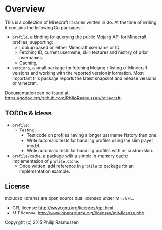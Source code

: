 # Overview
This is a collection of Minecraft libraries written in Go.
At the time of writing it contains the following Go packages:

  - `profile`, a binding for querying the public Mojang API for Minecraft profiles, supporting:
    - Lookup based on either Minecraft username or ID.
    - Fetching ID, current username, skin textures and history of prior usernames.
    - Caching.
  - `versions`, a small package for fetching Mojang's listing of Minecraft versions
    and working with the reported version information. Most important this package
    reports the latest snapshot and release versions of Minecraft.

Documentation can be found at https://godoc.org/github.com/PhilipRasmussen/minecraft.

TODOs & Ideas
-------------
  - `profile`:
    - Testing:
      - Test code on profiles having a longer username history than one.
      - Write automatic tests for handling profiles using the slim player model.
      - Write automatic tests for handling profiles with no custom skin.
  - `profile/cache`, a package with a simple in-memory cache implementation of `profile.Cache`.
    - Once written, add reference in `profile` to package for an implementation example.

License
-------
Included libraries are open source dual licensed under MIT/GPL.

  - GPL license: http://www.gnu.org/licenses/gpl.html
  - MIT license: http://www.opensource.org/licenses/mit-license.php

Copyright (c) 2015 Philip Rasmussen